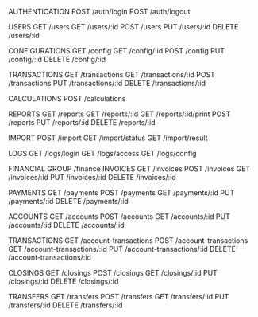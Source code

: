 AUTHENTICATION
POST /auth/login
POST /auth/logout

USERS
GET /users
GET /users/:id
POST /users
PUT /users/:id
DELETE /users/:id

CONFIGURATIONS
GET /config
GET /config/:id
POST /config
PUT /config/:id
DELETE /config/:id

TRANSACTIONS
GET /transactions
GET /transactions/:id
POST /transactions
PUT /transactions/:id
DELETE /transactions/:id

CALCULATIONS
POST /calculations

REPORTS
GET /reports
GET /reports/:id
GET /reports/:id/print
POST /reports
PUT /reports/:id
DELETE /reports/:id

IMPORT
POST /import
GET /import/status
GET /import/result

LOGS
GET /logs/login
GET /logs/access
GET /logs/config

FINANCIAL
GROUP /finance
INVOICES
GET /invoices
POST /invoices
GET /invoices/:id
PUT /invoices/:id
DELETE /invoices/:id

PAYMENTS
GET /payments
POST /payments
GET /payments/:id
PUT /payments/:id
DELETE /payments/:id

ACCOUNTS
GET /accounts
POST /accounts
GET /accounts/:id
PUT /accounts/:id
DELETE /accounts/:id

TRANSACTIONS
GET /account-transactions
POST /account-transactions
GET /account-transactions/:id
PUT /account-transactions/:id
DELETE /account-transactions/:id

CLOSINGS
GET /closings
POST /closings
GET /closings/:id
PUT /closings/:id
DELETE /closings/:id

TRANSFERS
GET /transfers
POST /transfers
GET /transfers/:id
PUT /transfers/:id
DELETE /transfers/:id
